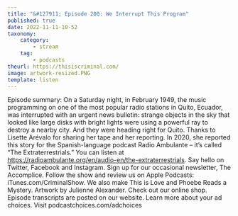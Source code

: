```yaml
---
title: "&#127911; Episode 200: We Interrupt This Program"
published: true
date: 2022-11-11-10-52
taxonomy:
    category:
        - stream
    tag:
        - podcasts
theurl: https://thisiscriminal.com/
image: artwork-resized.PNG
template: listen
---
```


Episode summary: On a Saturday night, in February 1949, the music programming on one of the most popular radio stations in Quito, Ecuador, was interrupted with an urgent news bulletin: strange objects in the sky that looked like large disks with bright lights were using a powerful ray to destroy a nearby city. And they were heading right for Quito. Thanks to Lisette Ar&eacute;valo for sharing her tape and her reporting. In 2020, she reported this story for the Spanish-language podcast Radio Ambulante &ndash; it&rsquo;s called &ldquo;The Extraterrestrials.&rdquo; You can listen at https://radioambulante.org/en/audio-en/the-extraterrestrials. Say hello on Twitter, Facebook and Instagram. Sign up for our occasional newsletter, The Accomplice. Follow the show and review us on Apple Podcasts: iTunes.com/CriminalShow. We also make This is Love and Phoebe Reads a Mystery. Artwork by Julienne Alexander. Check out our online shop. Episode transcripts are posted on our website. Learn more about your ad choices. Visit podcastchoices.com/adchoices
